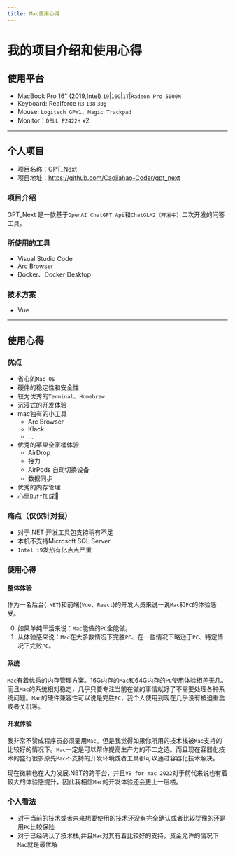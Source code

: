 ```yaml
---
title: Mac使用心得
---
```


# 我的项目介绍和使用心得

## 使用平台
- MacBook Pro 16" (2019,Intel) `i9`|`16G`|`1T`|`Radeon Pro 5000M`
- Keyboard: Realforce `R3` `108` `30g`
- Mouse: `Logitech GPW1`、`Magic Trackpad`
- Monitor：`DELL P2422H` x2

<hr/>

## 个人项目

- 项目名称：GPT_Next
- 项目地址：https://github.com/Caojiahao-Coder/gpt_next

### 项目介绍
GPT_Next 是一款基于`OpenAI ChatGPT Api`和`ChatGLM2（开发中）`二次开发的问答工具。

### 所使用的工具
- Visual Studio Code
- Arc Browser
- Docker、Docker Desktop

### 技术方案
- Vue

<hr/>

## 使用心得
### 优点
- 省心的`Mac OS`
- 硬件的稳定性和安全性
- 较为优秀的`Terminal`、`Homebrew`
- 沉浸式的开发体验
- mac独有的小工具
  - Arc Browser
  - Klack
  - ...
- 优秀的苹果全家桶体验
  - AirDrop
  - 接力
  - AirPods 自动切换设备
  - 数据同步
- 优秀的内存管理
- 心里`Buff`加成👀

### 痛点（仅仅针对我）
- 对于.NET 开发工具包支持稍有不足
- 本机不支持Microsoft SQL Server
- `Intel i9`发热有亿点点严重

### 使用心得

#### 整体体验
作为一名后台(`.NET`)和前端(`Vue`、`React`)的开发人员来说一说`Mac`和`PC`的体验感受。

0. 如果单纯干活来说：`Mac`能做的`PC`全能做。
1. 从体验感来说：`Mac`在大多数情况下完胜`PC`、在一些情况下略逊于`PC`、特定情况下完败`PC`。

#### 系统
`Mac`有着优秀的内存管理方案。16G内存的`Mac`和64G内存的`PC`使用体验相差无几。而且`Mac`的系统相对稳定，几乎只要专注当前在做的事情就好了不需要处理各种系统问题。`Mac`的硬件兼容性可以说是完胜`PC`，我个人使用到现在几乎没有被迫重启或者关机等。

#### 开发体验
我非常不赞成程序员必须要用`Mac`。但是我觉得如果你所用的技术栈被`Mac`支持的比较好的情况下。`Mac`一定是可以帮你提高生产力的不二之选。而且现在容器化技术的盛行很多原先`Mac`不支持的开发环境或者工具都可以通过容器化技术解决。

现在微软也在大力发展.NET的跨平台，并且`VS for mac 2022`对于前代来说也有着较大的体验感提升，因此我相信`Mac`的开发体验还会更上一层楼。

### 个人看法
- 对于当前的技术或者未来想要使用的技术还没有完全确认或者比较犹豫的还是用`PC`比较保险
- 对于已经确认了技术栈,并且`Mac`对其有着比较好的支持，资金允许的情况下`Mac`就是最优解
